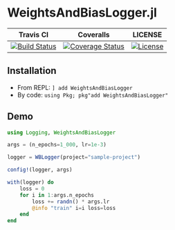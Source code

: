 # WeightsAndBiasLogger.jl

| Travis CI | Coveralls | LICENSE |
| :-: | :-: | :-: |
| [![Build Status](https://travis-ci.org/xukai92/WeightsAndBiasLogger.jl.svg?branch=master)](https://travis-ci.org/xukai92/WeightsAndBiasLogger.jl) | [![Coverage Status](https://coveralls.io/repos/github/xukai92/WeightsAndBiasLogger.jl/badge.svg?branch=master)](https://coveralls.io/github/xukai92/WeightsAndBiasLogger.jl?branch=master) | [![License](https://img.shields.io/badge/license-MIT-blue.svg)](https://github.com/xukai92/WeightsAndBiasLogger.jl/blob/master/LICENSE) |

## Installation

- From REPL: `] add WeightsAndBiasLogger`
- By code: `using Pkg; pkg"add WeightsAndBiasLogger"`

## Demo

```julia
using Logging, WeightsAndBiasLogger

args = (n_epochs=1_000, lr=1e-3)

logger = WBLogger(project="sample-project")

config!(logger, args)

with(logger) do
    loss = 0
    for i in 1:args.n_epochs
        loss += randn() * args.lr
        @info "train" i=i loss=loss
    end
end
```
